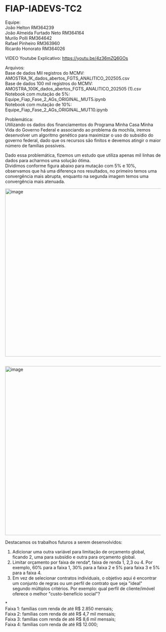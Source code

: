 # FIAP-IADEVS-TC2

Equipe: <br> 
João Helton RM364239 <br>
João Almeida Furtado Neto RM364164 <br>
Murilo Polli RM364642 <br>
Rafael Pinheiro RM363960 <br> 
Ricardo Honorato RM364026 <br>


VIDEO Youtube Explicativo: https://youtu.be/4z36mZQ6GOs <br>
  
Arquivos:<br>
  Base de dados Mil registros do MCMV: AMOSTRA_1K_dados_abertos_FGTS_ANALITICO_202505.csv <br>
  Base de dados 100 mil registros do MCMV: AMOSTRA_100K_dados_abertos_FGTS_ANALITICO_202505 (1).csv <br>
  Notebook com mutação de 5%: Equipe_Fiap_Fase_2_AGs_ORIGINAL_MUT5.ipynb <br>
  Notebook com mutação de 10%: Equipe_Fiap_Fase_2_AGs_ORIGINAL_MUT10.ipynb <br>

Problemática:<br>
  Utilizando os dados dos financiamentos do Programa Minha Casa Minha Vida do Governo Federal e associando ao problema da mochila, iremos desenvolver um algoritmo genético para maximizar o uso do subsidio do governo federal, dado que os recursos são finitos e devemos atingir o maior número de famílias possíveis.<br>

  Dado essa problemática, fizemos um estudo que utiliza apenas mil linhas de dados para acharmos uma solução ótima.<br>
  Dividimos conforme figura abaixo para mutação com 5% e 10%, observamos que há uma diferença nos resultados, no primeiro temos uma convergência mais abrupta, enquanto na segunda imagem temos uma convergência mais atenuada. 


  <img width="1135" height="544" alt="image" src="https://github.com/user-attachments/assets/c82ef08a-0520-44ec-9481-f35182d0db81" /> <br><br>


  <img width="1138" height="547" alt="image" src="https://github.com/user-attachments/assets/24c2b96a-e57e-462a-abf6-8f7b7c5ce924" />


Destacamos os trabalhos futuros a serem desenvolvidos:
1) Adicionar uma outra variável para limitação de orçamento global, ficando 2, uma para subsídio e outra para orçamento global. <br>
2) Limitar orçamento por faixa de renda*, faixa de renda 1, 2,3 ou 4. Por exemplo, 60% para a faixa 1, 30% para a faixa 2 e 5% para faixa 3 e  5% para a faixa 4.
3) Em vez de selecionar contratos individuais, o objetivo aqui é encontrar um conjunto de regras ou um perfil de contrato que seja "ideal" segundo múltiplos critérios. Por exemplo: qual perfil de cliente/imóvel oferece o melhor "custo-benefício social"?

*<br>
Faixa 1: famílias com renda de até R$ 2.850 mensais;<br>
Faixa 2: famílias com renda de até R$ 4,7 mil mensais;<br>
Faixa 3: famílias com renda de até R$ 8,6 mil mensais; <br>
Faixa 4: famílias com renda de até R$ 12.000;






